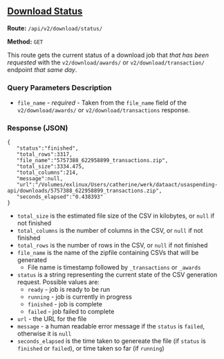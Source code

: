 ## [Download Status](#usaspending-api-documentation)
**Route:** `/api/v2/download/status/`

**Method:** `GET`

This route gets the current status of a download job that _that has been requested_ with the `v2/download/awards/` or `v2/download/transaction/` endpoint _that same day_.

### Query Parameters Description

* `file_name` - *required* - Taken from the `file_name` field of the `v2/download/awards/` or `v2/download/transactions` response.

### Response (JSON)


```
{
   "status":"finished",
   "total_rows":3317,
   "file_name":"5757388_622958899_transactions.zip",
   "total_size":3334.475,
   "total_columns":214,
   "message":null,
   "url":"/Volumes/exlinux/Users/catherine/werk/dataact/usaspending-api/downloads/5757388_622958899_transactions.zip",
   "seconds_elapsed":"0.438393"
}
```

* `total_size` is the estimated file size of the CSV in kilobytes, or `null` if not finished
* `total_columns` is the number of columns in the CSV, or `null` if not finished
* `total_rows` is the number of rows in the CSV, or `null` if not finished
* `file_name` is the name of the zipfile containing CSVs that will be generated
    * File name is timestamp followed by `_transactions` or `_awards`
* `status` is a string representing the current state of the CSV generation request. Possible values are:
    * `ready` - job is ready to be run
    * `running` - job is currently in progress
    * `finished` - job is complete
    * `failed` - job failed to complete
* `url` - the URL for the file
* `message` - a human readable error message if the `status` is `failed`, otherwise it is `null`
* `seconds_elapsed` is the time taken to genereate the file (if `status` is `finished` or `failed`), or time taken so far (if `running`)
